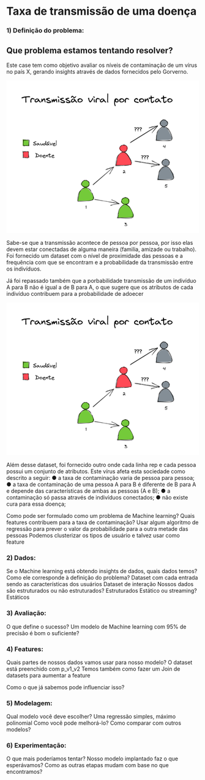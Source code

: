 # Taxa de transmissão de uma doença

### 1) Definição do problema: 

## Que problema estamos tentando resolver?  

Este case tem como objetivo avaliar os níveis de contaminação de um vírus no país X, gerando insights através de dados fornecidos pelo Gorverno.

![alt text](https://github.com/mcalmeida13/neoway-case/blob/main/img/2022-05-04_14-56.png?raw=true)




Sabe-se que a transmissão acontece de pessoa por pessoa, por isso elas devem estar conectadas de alguma maneira (familia, amizade ou trabalho). Foi fornecido um dataset com o nível de proximidade das pessoas e a frequência com que se encontram e a probabilidade da transmissão entre os indivíduos.

Já foi repassado também que a porbabilidade transmissão de um indivíduo A para B não é igual a de B para A, o que sugere que os atributos de cada indivíduo contribuem para a probabilidade de adoecer


![alt text](https://github.com/mcalmeida13/neoway-case/blob/main/img/2022-05-04_14-56.png?raw=true)

Além desse dataset, foi fornecido outro onde cada linha rep e cada pessoa possui um conjunto de atributos.
Este vírus afeta esta sociedade como descrito a seguir:
● a taxa de contaminação varia de pessoa para pessoa;
● a taxa de contaminação de uma pessoa A para B é diferente de B para A e depende
das características de ambas as pessoas (A e B);
● a contaminação só passa através de indivíduos conectados;
● não existe cura para essa doença;

Como pode ser formulado como um problema de Machine learning?
Quais features contribuem para a taxa de contaminação?
Usar algum algoritmo de regressão para prever o valor da probabilidade para a outra metade das pessoas
Podemos clusterizar os tipos de usuário e talvez usar como feature

### 2) Dados:
Se o Machine learning está obtendo insights de dados, quais dados temos? Como ele corresponde à definição do problema? 
Dataset com cada entrada sendo as características dos usuários
Dataset de interação
Nossos dados são estruturados ou não estruturados? 
Estruturados
Estático ou streaming?
Estáticos

### 3) Avaliação:
O que define o sucesso? 
Um modelo de Machine learning com 95% de precisão é bom o suficiente?


### 4) Features:

Quais partes de nossos dados vamos usar para nosso modelo? 
O dataset está preenchido com p_v1_v2
Temos também como fazer um Join de datasets para aumentar a feature


Como o que já sabemos pode influenciar isso?

### 5) Modelagem:
Qual modelo você deve escolher?
Uma regressão simples, máximo polinomial
Como você pode melhorá-lo? Como comparar com outros modelos?


### 6) Experimentação:
O que mais poderíamos tentar? 
Nosso modelo implantado faz o que esperávamos? 
Como as outras etapas mudam com base no que encontramos?
